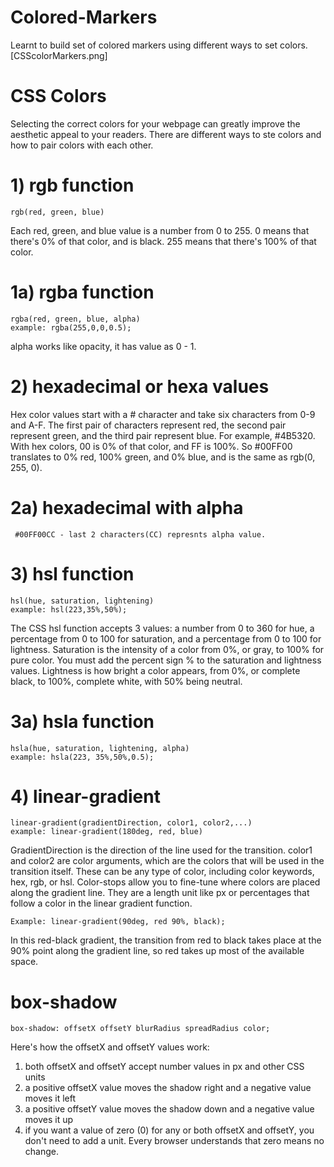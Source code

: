 # Colored-Markers
Learnt to build set of colored markers using different ways to set colors.
[CSScolorMarkers.png]
# CSS Colors
Selecting the correct colors for your webpage can greatly improve the aesthetic appeal to your readers.
There are different ways to ste colors and how to pair colors with each other.
  # 1) rgb function
    rgb(red, green, blue)
  Each red, green, and blue value is a number from 0 to 255. 0 means that there's 0% of that color, and is black. 255 means that there's 100% of that color.
  # 1a) rgba function
    rgba(red, green, blue, alpha)
    example: rgba(255,0,0,0.5);
  alpha works like opacity, it has value as 0 - 1.
  # 2) hexadecimal or hexa values
   Hex color values start with a # character and take six characters from 0-9 and A-F. The first pair of characters represent red, the second pair represent green, and the     third pair represent blue. For example, #4B5320. With hex colors, 00 is 0% of that color, and FF is 100%. So #00FF00 translates to 0% red, 100% green, and 0% blue, and is the same as rgb(0, 255, 0).
  # 2a) hexadecimal with alpha
     #00FF00CC - last 2 characters(CC) represnts alpha value.
  # 3) hsl function
    hsl(hue, saturation, lightening)
    example: hsl(223,35%,50%);
  The CSS hsl function accepts 3 values: a number from 0 to 360 for hue, a percentage from 0 to 100 for saturation, and a percentage from 0 to 100 for lightness. 
  Saturation is the intensity of a color from 0%, or gray, to 100% for pure color. You must add the percent sign % to the saturation and lightness values.
  Lightness is how bright a color appears, from 0%, or complete black, to 100%, complete white, with 50% being neutral.
  # 3a) hsla function
    hsla(hue, saturation, lightening, alpha)
    example: hsla(223, 35%,50%,0.5);
  # 4) linear-gradient
    linear-gradient(gradientDirection, color1, color2,...)
    example: linear-gradient(180deg, red, blue)
  GradientDirection is the direction of the line used for the transition. color1 and color2 are color arguments, which are the colors that will be used in the transition
  itself. These can be any type of color, including color keywords, hex, rgb, or hsl.
  Color-stops allow you to fine-tune where colors are placed along the gradient line. They are a length unit like px or percentages that follow a color in the linear
  gradient function.

    Example: linear-gradient(90deg, red 90%, black);
  In this red-black gradient, the transition from red to black takes place at the 90% point along the gradient line, so red takes up most of the available space.

  # box-shadow
    box-shadow: offsetX offsetY blurRadius spreadRadius color;
  Here's how the offsetX and offsetY values work:
  1. both offsetX and offsetY accept number values in px and other CSS units
  2. a positive offsetX value moves the shadow right and a negative value moves it left
  3. a positive offsetY value moves the shadow down and a negative value moves it up
  4. if you want a value of zero (0) for any or both offsetX and offsetY, you don't need to add a unit. Every browser understands that zero means no change.
